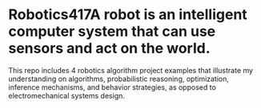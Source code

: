 # Robotics417A robot is an intelligent computer system that can use sensors and act on the world.

This repo includes 4 robotics algorithm project examples that illustrate my understanding on algorithms, probabilistic reasoning, optimization, inference mechanisms, and behavior strategies, as opposed to electromechanical systems design.
